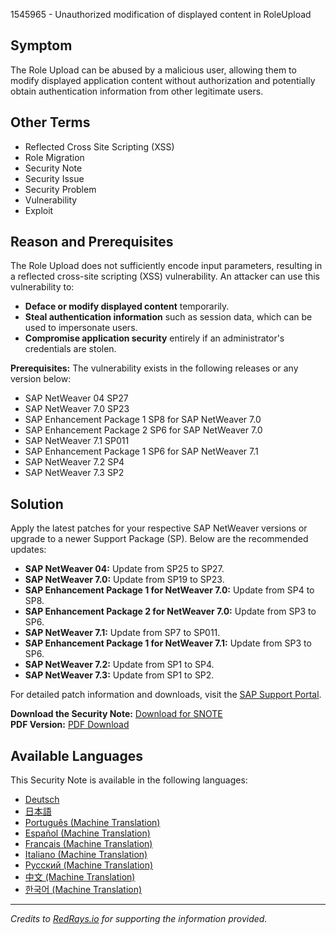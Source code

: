 1545965 - Unauthorized modification of displayed content in RoleUpload

## Symptom

The Role Upload can be abused by a malicious user, allowing them to modify displayed application content without authorization and potentially obtain authentication information from other legitimate users.

## Other Terms

- Reflected Cross Site Scripting (XSS)
- Role Migration
- Security Note
- Security Issue
- Security Problem
- Vulnerability
- Exploit

## Reason and Prerequisites

The Role Upload does not sufficiently encode input parameters, resulting in a reflected cross-site scripting (XSS) vulnerability. An attacker can use this vulnerability to:

- **Deface or modify displayed content** temporarily.
- **Steal authentication information** such as session data, which can be used to impersonate users.
- **Compromise application security** entirely if an administrator's credentials are stolen.

**Prerequisites:**
The vulnerability exists in the following releases or any version below:

- SAP NetWeaver 04 SP27
- SAP NetWeaver 7.0 SP23
- SAP Enhancement Package 1 SP8 for SAP NetWeaver 7.0
- SAP Enhancement Package 2 SP6 for SAP NetWeaver 7.0
- SAP NetWeaver 7.1 SP011
- SAP Enhancement Package 1 SP6 for SAP NetWeaver 7.1
- SAP NetWeaver 7.2 SP4
- SAP NetWeaver 7.3 SP2

## Solution

Apply the latest patches for your respective SAP NetWeaver versions or upgrade to a newer Support Package (SP). Below are the recommended updates:

- **SAP NetWeaver 04:** Update from SP25 to SP27.
- **SAP NetWeaver 7.0:** Update from SP19 to SP23.
- **SAP Enhancement Package 1 for NetWeaver 7.0:** Update from SP4 to SP8.
- **SAP Enhancement Package 2 for NetWeaver 7.0:** Update from SP3 to SP6.
- **SAP NetWeaver 7.1:** Update from SP7 to SP011.
- **SAP Enhancement Package 1 for NetWeaver 7.1:** Update from SP3 to SP6.
- **SAP NetWeaver 7.2:** Update from SP1 to SP4.
- **SAP NetWeaver 7.3:** Update from SP1 to SP2.

For detailed patch information and downloads, visit the [SAP Support Portal](https://me.sap.com/sap/support/swdc/notes).

**Download the Security Note:** [Download for SNOTE](https://notesdownloads.sap.com/note/0040000017157362017)  
**PDF Version:** [PDF Download](https://userapps.support.sap.com/sap/support/sfm/notes/print/0001545965?language=en-US&token=22972AE7FFFBC42C991853DFBA42B230)

## Available Languages

This Security Note is available in the following languages:

- [Deutsch](https://me.sap.com/notes/0001545965/D)
- [日本語](https://me.sap.com/notes/0001545965/J)
- [Português (Machine Translation)](https://me.sap.com/notes/0001545965/P)
- [Español (Machine Translation)](https://me.sap.com/notes/0001545965/S)
- [Français (Machine Translation)](https://me.sap.com/notes/0001545965/F)
- [Italiano (Machine Translation)](https://me.sap.com/notes/0001545965/I)
- [Русский (Machine Translation)](https://me.sap.com/notes/0001545965/R)
- [中文 (Machine Translation)](https://me.sap.com/notes/0001545965/1)
- [한국어 (Machine Translation)](https://me.sap.com/notes/0001545965/3)

---

*Credits to [RedRays.io](https://redrays.io) for supporting the information provided.*